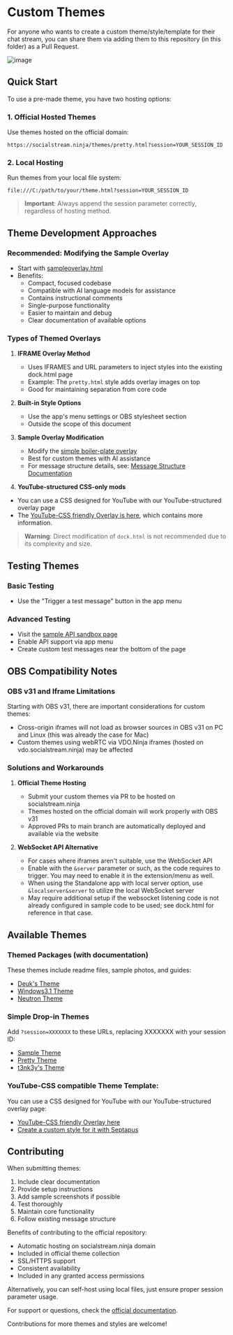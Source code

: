 # Custom Themes

For anyone who wants to create a custom theme/style/template for their chat stream, you can share them via adding them to this repository (in this folder) as a Pull Request.

![image](https://user-images.githubusercontent.com/2575698/193437666-0f00ef2d-2932-41c4-95b4-9e132f06da83.png)

## Quick Start

To use a pre-made theme, you have two hosting options:

### 1. Official Hosted Themes
Use themes hosted on the official domain:
```
https://socialstream.ninja/themes/pretty.html?session=YOUR_SESSION_ID
```

### 2. Local Hosting
Run themes from your local file system:
```
file:///C:/path/to/your/theme.html?session=YOUR_SESSION_ID
```

> **Important**: Always append the session parameter correctly, regardless of hosting method.

## Theme Development Approaches

### Recommended: Modifying the Sample Overlay
- Start with [sampleoverlay.html](https://socialstream.ninja/sampleoverlay.html)
- Benefits:
  - Compact, focused codebase
  - Compatible with AI language models for assistance
  - Contains instructional comments
  - Single-purpose functionality
  - Easier to maintain and debug
  - Clear documentation of available options

### Types of Themed Overlays

1. **IFRAME Overlay Method**
   - Uses IFRAMES and URL parameters to inject styles into the existing dock.html page
   - Example: The `pretty.html` style adds overlay images on top
   - Good for maintaining separation from core code

2. **Built-in Style Options**
   - Use the app's menu settings or OBS stylesheet section
   - Outside the scope of this document

3. **Sample Overlay Modification**
   - Modify the [simple boiler-plate overlay](https://socialstream.ninja/sampleoverlay.html)
   - Best for custom themes with AI assistance
   - For message structure details, see: [Message Structure Documentation](https://socialstream.ninja/landing#message-structure)

4. **YouTube-structured CSS-only mods**
- You can use a CSS designed for YouTube with our YouTube-structured overlay page
- The [YouTube-CSS friendly Overlay is here](https://socialstream.ninja/septapus), which contains more information.

> **Warning**: Direct modification of `dock.html` is not recommended due to its complexity and size.

## Testing Themes

### Basic Testing
- Use the "Trigger a test message" button in the app menu

### Advanced Testing
- Visit the [sample API sandbox page](https://socialstream.ninja/sampleapi.html)
- Enable API support via app menu
- Create custom test messages near the bottom of the page

## OBS Compatibility Notes
### OBS v31 and Iframe Limitations
Starting with OBS v31, there are important considerations for custom themes:

- Cross-origin iframes will not load as browser sources in OBS v31 on PC and Linux (this was already the case for Mac)
- Custom themes using webRTC via VDO.Ninja iframes (hosted on vdo.socialstream.ninja) may be affected

### Solutions and Workarounds
1. **Official Theme Hosting**
   - Submit your custom themes via PR to be hosted on socialstream.ninja
   - Themes hosted on the official domain will work properly with OBS v31
   - Approved PRs to main branch are automatically deployed and available via the website

2. **WebSocket API Alternative**
   - For cases where iframes aren't suitable, use the WebSocket API
   - Enable with the `&server` parameter or such, as the code requires to trigger. You may need to enable it in the extension/menu as well.
   - When using the Standalone app with local server option, use `&localserver&server` to utilize the local WebSocket server
   - May require additional setup if the websocket listening code is not already configured in sample code to be used; see dock.html for reference in that case.

## Available Themes

### Themed Packages (with documentation)
These themes include readme files, sample photos, and guides:

- [Deuk's Theme](https://socialstream.ninja/themes/deuks_overlay)
- [Windows3.1 Theme](https://socialstream.ninja/themes/Windows3.1)
- [Neutron Theme](https://socialstream.ninja/themes/Neutron)

### Simple Drop-in Themes
Add `?session=XXXXXXX` to these URLs, replacing XXXXXXX with your session ID:

- [Sample Theme](https://socialstream.ninja/sampleoverlay.html)
- [Pretty Theme](https://socialstream.ninja/themes/pretty.html)
- [t3nk3y's Theme](https://socialstream.ninja/themes/t3nk3y/)

### YouTube-CSS compatible Theme Template:
You can use a CSS designed for YouTube with our YouTube-structured overlay page:

- [YouTube-CSS friendly Overlay here](https://socialstream.ninja/septapus)
- [Create a custom style for it with Septapus](https://chatv2.septapus.com/)

## Contributing

When submitting themes:
1. Include clear documentation
2. Provide setup instructions
3. Add sample screenshots if possible
4. Test thoroughly
5. Maintain core functionality
6. Follow existing message structure

Benefits of contributing to the official repository:
- Automatic hosting on socialstream.ninja domain
- Included in official theme collection
- SSL/HTTPS support
- Consistent availability
- Included in any granted access permissions

Alternatively, you can self-host using local files, just ensure proper session parameter usage.

For support or questions, check the [official documentation](https://socialstream.ninja/landing).

Contributions for more themes and styles are welcome!
